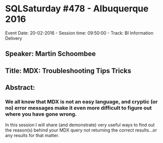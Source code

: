 # SQLSaturday #478 - Albuquerque 2016
Event Date: 20-02-2016 - Session time: 09:50:00 - Track: BI Information Delivery
## Speaker: Martin Schoombee
## Title: MDX: Troubleshooting Tips  Tricks
## Abstract:
### We all know that MDX is not an easy language, and cryptic (or no) error messages make it even more difficult to figure out where you have gone wrong.

In this session I will share (and demonstrate) very useful ways to find out the reason(s) behind your MDX query not returning the correct results...or any results for that matter.
